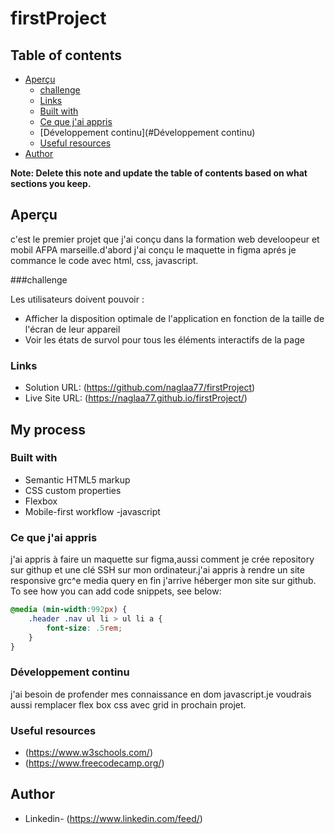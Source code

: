 # firstProject

## Table of contents

- [Aperçu](#Aperçu)
  - [challenge](#challenge)
  - [Links](#links)
  - [Built with](#built-with)
  - [Ce que j'ai appris](#what-i-learned)
  - [Développement continu](#Développement continu)
  - [Useful resources](#useful-resources)
- [Author](#naglaa77)


**Note: Delete this note and update the table of contents based on what sections you keep.**

## Aperçu
c'est le premier projet que j'ai conçu dans la formation web develoopeur et mobil AFPA marseille.d'abord j'ai conçu le maquette in figma aprés je commance le code avec html, css, javascript.

###challenge

Les utilisateurs doivent pouvoir :

- Afficher la disposition optimale de l'application en fonction de la taille de l'écran de leur appareil
- Voir les états de survol pour tous les éléments interactifs de la page

### Links

- Solution URL: (https://github.com/naglaa77/firstProject)
- Live Site URL: (https://naglaa77.github.io/firstProject/)

## My process

### Built with

- Semantic HTML5 markup
- CSS custom properties
- Flexbox
- Mobile-first workflow
-javascript
### Ce que j'ai appris

j'ai appris à faire un maquette sur figma,aussi comment je crée repository sur githup et une clé SSH sur mon ordinateur.j'ai appris à rendre un site responsive grc^e media query en fin j'arrive héberger mon site sur github.
To see how you can add code snippets, see below:

```css
@media (min-width:992px) {
    .header .nav ul li > ul li a {
        font-size: .5rem;
    }
}
```

### Développement continu
j'ai besoin de profender mes connaissance en dom javascript.je voudrais aussi remplacer flex box css avec grid in prochain projet. 

### Useful resources

- (https://www.w3schools.com/) 
- (https://www.freecodecamp.org/) 

## Author

- Linkedin- (https://www.linkedin.com/feed/)

